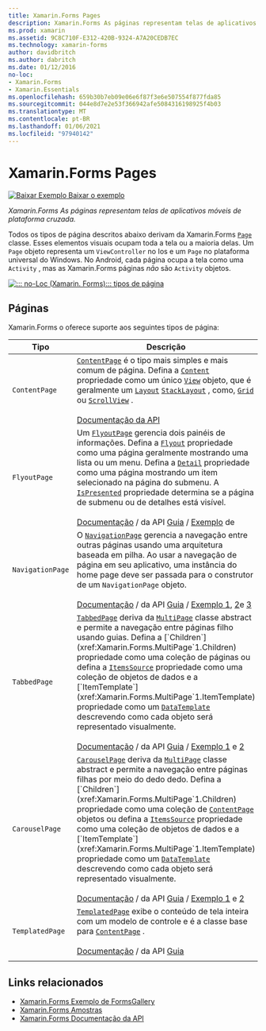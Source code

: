 ```yaml
---
title: Xamarin.Forms Pages
description: Xamarin.Forms As páginas representam telas de aplicativos móveis de plataforma cruzada. Este artigo lista as páginas incluídas no Xamarin.Forms .
ms.prod: xamarin
ms.assetid: 9C8C710F-E312-420B-9324-A7A20CEDB7EC
ms.technology: xamarin-forms
author: davidbritch
ms.author: dabritch
ms.date: 01/12/2016
no-loc:
- Xamarin.Forms
- Xamarin.Essentials
ms.openlocfilehash: 659b30b7eb09e06e6f87f3e6e507554f877fda85
ms.sourcegitcommit: 044e8d7e2e53f366942afe5084316198925f4b03
ms.translationtype: MT
ms.contentlocale: pt-BR
ms.lasthandoff: 01/06/2021
ms.locfileid: "97940142"
---
```

# <a name="no-locxamarinforms-pages"></a>Xamarin.Forms Pages

[![Baixar Exemplo](~/media/shared/download.png) Baixar o exemplo](/samples/xamarin/xamarin-forms-samples/formsgallery/)

_Xamarin.Forms As páginas representam telas de aplicativos móveis de plataforma cruzada._

Todos os tipos de página descritos abaixo derivam da Xamarin.Forms [`Page`](xref:Xamarin.Forms.Page) classe. Esses elementos visuais ocupam toda a tela ou a maioria delas. Um `Page` objeto representa um `ViewController` no Ios e um `Page` no plataforma universal do Windows. No Android, cada página ocupa a tela como uma `Activity` , mas as Xamarin.Forms páginas *não* são `Activity` objetos.

[![::: no-Loc (Xamarin. Forms)::: tipos de página](pages-images/pages-sml.png)](pages-images/pages.png#lightbox "::: no-Loc (Xamarin. Forms)::: tipos de página")

## <a name="pages"></a>Páginas

Xamarin.Forms o oferece suporte aos seguintes tipos de página:

| Tipo | Descrição | Aparência |
| --- | --- | --- |
| `ContentPage` | [`ContentPage`](xref:Xamarin.Forms.ContentPage) é o tipo mais simples e mais comum de página. Defina a [`Content`](xref:Xamarin.Forms.ContentPage.Content) propriedade como um único [`View`](views.md) objeto, que é geralmente um [`Layout`](layouts.md) [`StackLayout`](xref:Xamarin.Forms.StackLayout) , como, [`Grid`](xref:Xamarin.Forms.Grid) ou [`ScrollView`](xref:Xamarin.Forms.ScrollView) .<br /><br />[Documentação da API](xref:Xamarin.Forms.ContentPage) | [![Exemplo de ContentPage](pages-images/ContentPage.png "Exemplo de ContentPage")](pages-images/ContentPage-Large.png#lightbox "Exemplo de ContentPage")<br />[Código C# para esta página](https://github.com/xamarin/xamarin-forms-samples/blob/master/FormsGallery/FormsGallery/FormsGallery/CodeExamples/ContentPageDemoPage.cs)  /  [Página XAML](https://github.com/xamarin/xamarin-forms-samples/blob/master/FormsGallery/FormsGallery/FormsGallery/XamlExamples/ContentPageDemoPage.xaml) |
| `FlyoutPage` | Um [`FlyoutPage`](xref:Xamarin.Forms.FlyoutPage) gerencia dois painéis de informações. Defina a [`Flyout`](xref:Xamarin.Forms.FlyoutPage.Flyout) propriedade como uma página geralmente mostrando uma lista ou um menu. Defina a [`Detail`](xref:Xamarin.Forms.FlyoutPage.Detail) propriedade como uma página mostrando um item selecionado na página do submenu. A [`IsPresented`](xref:Xamarin.Forms.FlyoutPage.IsPresented) propriedade determina se a página de submenu ou de detalhes está visível.<br /><br />[Documentação](xref:Xamarin.Forms.FlyoutPage)  /  da API [Guia](~/xamarin-forms/app-fundamentals/navigation/flyoutpage.md)  /  [Exemplo](/samples/xamarin/xamarin-forms-samples/navigation-flyoutpage) de | [![Exemplo de FlyoutPage](pages-images/FlyoutPage.png "Exemplo de FlyoutPage")](pages-images/FlyoutPage-Large.png#lightbox "Exemplo de FlyoutPage")<br />[Código C# para esta página](https://github.com/xamarin/xamarin-forms-samples/blob/master/FormsGallery/FormsGallery/FormsGallery/CodeExamples/FlyoutPageDemoPage.cs)  /  [Página XAML](https://github.com/xamarin/xamarin-forms-samples/blob/master/FormsGallery/FormsGallery/FormsGallery/XamlExamples/FlyoutPageDemoPage.xaml) com [code-behind](https://github.com/xamarin/xamarin-forms-samples/blob/master/FormsGallery/FormsGallery/FormsGallery/XamlExamples/FlyoutPageDemoPage.xaml.cs) |
| `NavigationPage` | O [`NavigationPage`](xref:Xamarin.Forms.NavigationPage) gerencia a navegação entre outras páginas usando uma arquitetura baseada em pilha. Ao usar a navegação de página em seu aplicativo, uma instância do home page deve ser passada para o construtor de um `NavigationPage` objeto.<br /><br />[Documentação](xref:Xamarin.Forms.NavigationPage)  /  da API [Guia](~/xamarin-forms/app-fundamentals/navigation/hierarchical.md)  /  [Exemplo 1](/samples/xamarin/xamarin-forms-samples/navigation-hierarchical), [2](/samples/xamarin/xamarin-forms-samples/navigation-passingdata)e [3](/samples/xamarin/xamarin-forms-samples/navigation-loginflow)  | [![Exemplo de NavigationPage](pages-images/NavigationPage.png "Exemplo de NavigationPage")](pages-images/NavigationPage-Large.png#lightbox "Exemplo de NavigationPage")<br />[Código C# para esta página](https://github.com/xamarin/xamarin-forms-samples/blob/master/FormsGallery/FormsGallery/FormsGallery/CodeExamples/NavigationPageDemoPage.cs)  /  [Página XAML](https://github.com/xamarin/xamarin-forms-samples/blob/master/FormsGallery/FormsGallery/FormsGallery/XamlExamples/NavigationPageDemoPage.xaml) com [código = por trás](https://github.com/xamarin/xamarin-forms-samples/blob/master/FormsGallery/FormsGallery/FormsGallery/XamlExamples/NavigationPageDemoPage.xaml.cs) |
| `TabbedPage` | [`TabbedPage`](xref:Xamarin.Forms.TabbedPage) deriva da [`MultiPage`](xref:Xamarin.Forms.MultiPage`1) classe abstract e permite a navegação entre páginas filho usando guias. Defina a [`Children`](xref:Xamarin.Forms.MultiPage`1.Children) propriedade como uma coleção de páginas ou defina a [`ItemsSource`](xref:Xamarin.Forms.MultiPage`1.ItemsSource) propriedade como uma coleção de objetos de dados e a [`ItemTemplate`](xref:Xamarin.Forms.MultiPage`1.ItemTemplate) propriedade como um [`DataTemplate`](xref:Xamarin.Forms.DataTemplate) descrevendo como cada objeto será representado visualmente.<br /><br />[Documentação](xref:Xamarin.Forms.TabbedPage)  /  da API [Guia](~/xamarin-forms/app-fundamentals/navigation/tabbed-page.md)  /  [Exemplo 1](/samples/xamarin/xamarin-forms-samples/navigation-tabbedpage) e [2](/samples/xamarin/xamarin-forms-samples/navigation-tabbedpagewithnavigationpage) | [![Exemplo de TabbedPage](pages-images/TabbedPage.png "Exemplo de TabbedPage")](pages-images/TabbedPage-Large.png#lightbox "Exemplo de TabbedPage")<br />[Código C# para esta página](https://github.com/xamarin/xamarin-forms-samples/blob/master/FormsGallery/FormsGallery/FormsGallery/CodeExamples/TabbedPageDemoPage.cs)  /  [Página XAML](https://github.com/xamarin/xamarin-forms-samples/blob/master/FormsGallery/FormsGallery/FormsGallery/XamlExamples/TabbedPageDemoPage.xaml) |
| `CarouselPage` | [`CarouselPage`](xref:Xamarin.Forms.CarouselPage) deriva da [`MultiPage`](xref:Xamarin.Forms.MultiPage`1) classe abstract e permite a navegação entre páginas filhas por meio do dedo dedo. Defina a [`Children`](xref:Xamarin.Forms.MultiPage`1.Children) propriedade como uma coleção de [`ContentPage`](xref:Xamarin.Forms.ContentPage) objetos ou defina a [`ItemsSource`](xref:Xamarin.Forms.MultiPage`1.ItemsSource) propriedade como uma coleção de objetos de dados e a [`ItemTemplate`](xref:Xamarin.Forms.MultiPage`1.ItemTemplate) propriedade como um [`DataTemplate`](xref:Xamarin.Forms.DataTemplate) descrevendo como cada objeto será representado visualmente.<br /><br />[Documentação](xref:Xamarin.Forms.CarouselPage)  /  da API [Guia](~/xamarin-forms/app-fundamentals/navigation/carousel-page.md)  /  [Exemplo 1](/samples/xamarin/xamarin-forms-samples/navigation-carouselpage) e [2](/samples/xamarin/xamarin-forms-samples/navigation-carouselpagetemplate) | [![Exemplo de CarouselPage](pages-images/CarouselPage.png "Exemplo de CarouselPage")](pages-images/CarouselPage-Large.png#lightbox "Exemplo de CarouselPage")<br />[Código C# para esta página](https://github.com/xamarin/xamarin-forms-samples/blob/master/FormsGallery/FormsGallery/FormsGallery/CodeExamples/CarouselPageDemoPage.cs)  /  [Página XAML](https://github.com/xamarin/xamarin-forms-samples/blob/master/FormsGallery/FormsGallery/FormsGallery/XamlExamples/CarouselPageDemoPage.xaml) |
| `TemplatedPage` | [`TemplatedPage`](xref:Xamarin.Forms.TemplatedPage) exibe o conteúdo de tela inteira com um modelo de controle e é a classe base para [`ContentPage`](xref:Xamarin.Forms.ContentPage) .<br /><br />[Documentação](xref:Xamarin.Forms.TemplatedPage)  /  da API [Guia](~/xamarin-forms/app-fundamentals/templates/control-template.md) | [![Exemplo de TemplatedPage](pages-images/TemplatedPage.png "Exemplo de TemplatedPage")](pages-images/TemplatedPage.png "Exemplo de TemplatedPage") |
|     |     |     |

## <a name="related-links"></a>Links relacionados

- [Xamarin.Forms Exemplo de FormsGallery](/samples/xamarin/xamarin-forms-samples/formsgallery)
- [Xamarin.Forms Amostras](/samples/browse/?products=xamarin&term=Xamarin.Forms)
- [Xamarin.Forms Documentação da API](/dotnet/api/xamarin.forms?view=xamarin-forms)
